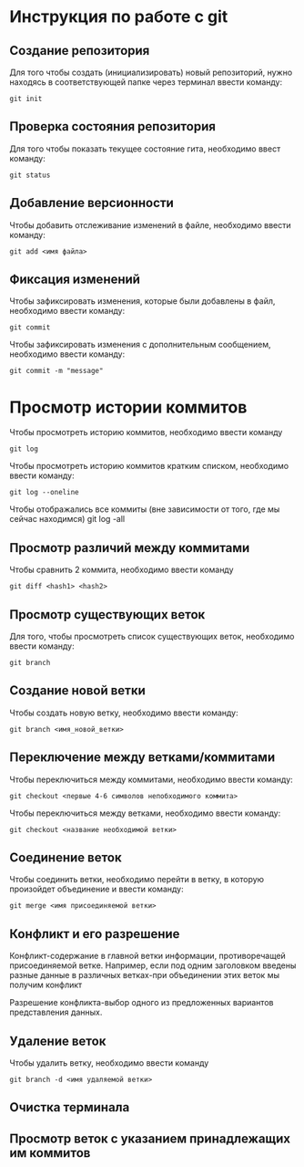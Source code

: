 # **Инструкция по работе с git**

## Создание репозитория

Для того чтобы создать (инициализировать) новый репозиторий, нужно находясь в соответствующей папке через терминал ввести команду:

    git init

## Проверка состояния репозитория

Для того чтобы показать текущее состояние гита, необходимо ввест команду:

    git status

## Добавление версионности

Чтобы добавить отслеживание изменений в файле, необходимо ввести команду:

    git add <имя файла>

## Фиксация изменений

Чтобы зафиксировать изменения, которые были добавлены в файл, необходимо ввести команду:

    git commit

Чтобы зафиксировать изменения с дополнительным сообщением, необходимо ввести команду:

    git commit -m "message"

# Просмотр истории коммитов

Чтобы просмотреть историю коммитов, необходимо ввести команду

    git log

Чтобы просмотреть историю коммитов кратким списком, необходимо ввести команду:

    git log --oneline

Чтобы отображались все коммиты (вне зависимости от того, где мы сейчас находимся)
    git log -all

## Просмотр различий между коммитами

Чтобы сравнить 2 коммита, необходимо ввести команду

    git diff <hash1> <hash2>

## Просмотр существующих веток

Для того, чтобы просмотреть список существующих веток, необходимо ввести команду: 

    git branch

## Создание новой ветки

Чтобы создать новую ветку, необходимо ввести команду:

    git branch <имя_новой_ветки>

## Переключение между ветками/коммитами

Чтобы переключиться между коммитами, необходимо ввести команду:

    git checkout <первые 4-6 символов непобходимого коммита>


Чтобы переключиться между ветками, необходимо ввести команду: 

    git checkout <название необходимой ветки>

## Соединение веток

Чтобы соединить ветки, необходимо перейти в ветку, в которую произойдет объединение и ввести команду: 

    git merge <имя присоединяемой ветки>
    
## Конфликт и его разрешение

Конфликт-содержание в главной ветки информации, противоречащей присоединяемой ветке. Например, если под одним заголовком введены разные данные в различных ветках-при объединении этих веток мы получим конфликт

Разрешение конфликта-выбор одного из предложенных вариантов представления данных.

## Удаление веток
Чтобы удалить ветку, необходимо ввести команду

    git branch -d <имя удаляемой ветки>

## Очистка терминала

## Просмотр веток с указанием принадлежащих им коммитов